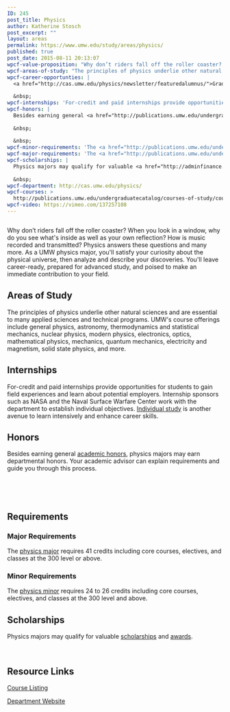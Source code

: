 ```yaml
---
ID: 245
post_title: Physics
author: Katherine Stosch
post_excerpt: ""
layout: areas
permalink: https://www.umw.edu/study/areas/physics/
published: true
post_date: 2015-08-11 20:13:07
wpcf-value-proposition: "Why don’t riders fall off the roller coaster? When you look in a window, why do you see what's inside as well as your own reflection? How is music recorded and transmitted? Physics answers these questions and many more. As a UMW physics major, you'll satisfy your curiosity about the physical universe, then analyze and describe your discoveries. You'll leave career-ready, prepared for advanced study, and poised to make an immediate contribution to your field."
wpcf-areas-of-study: "The principles of physics underlie other natural sciences and are essential to many applied sciences and technical programs. UMW's course offerings include general physics, astronomy, thermodynamics and statistical mechanics, nuclear physics, modern physics, electronics, optics, mathematical physics, mechanics, quantum mechanics, electricity and magnetism, solid state physics, and more."
wpcf-career-opportunties: |
  <a href="http://cas.umw.edu/physics/newsletter/featuredalumnus/">Graduates in physics</a> establish careers as researchers, educators, and engineers in such fields as acoustics, astronomy, astrophysics, atomic physics, biophysics, chemical physics, fluid dynamics, geophysics, low-temperature physics, medical physics, materials science, nuclear physics, optics, particle physics, plasma physics, solid state physics, spectroscopy, and vacuum physics.
  
  &nbsp;
wpcf-internships: 'For-credit and paid internships provide opportunities for students to gain field experiences and learn about potential employers. Internship sponsors such as NASA and the Naval Surface Warfare Center work with the department to establish individual objectives. <a href="http://cas.umw.edu/physics/individual-study/">Individual study</a> is another avenue to learn intensively and enhance career skills.'
wpcf-honors: |
  Besides earning general <a href="http://publications.umw.edu/undergraduatecatalog/academic_policies/honors/">academic honors</a>, physics majors may earn departmental honors. Your academic advisor can explain requirements and guide you through this process.
  
  &nbsp;
  
  &nbsp;
wpcf-minor-requirements: 'The <a href="http://publications.umw.edu/undergraduatecatalog/courses-of-study/minors/phys/">physics minor</a> requires 24 to 26 credits including core courses, electives, and classes at the 300 level and above.'
wpcf-major-requirements: 'The <a href="http://publications.umw.edu/undergraduatecatalog/courses-of-study/majors/physics-major/">physics major</a> requires 41 credits including core courses, electives, and classes at the 300 level or above.'
wpcf-scholarships: |
  Physics majors may qualify for valuable <a href="http://adminfinance.umw.edu/financialaid/scholarship-information/">scholarships</a> and <a href="http://cas.umw.edu/physics/newsletter/awards/">awards</a>.
  
  &nbsp;
wpcf-department: http://cas.umw.edu/physics/
wpcf-courses: >
  http://publications.umw.edu/undergraduatecatalog/courses-of-study/course-descriptions/phys/
wpcf-video: https://vimeo.com/137257108
---
```


<!-- Types Custom Fields: -->

<!-- video -->
<a href="https://vimeo.com/137257108"><img src="https://i.vimeocdn.com/video/532086770_960.jpg" alt="" style="width: 100 height: auto;"/></a>
<!-- End video -->

<!-- value-proposition -->
Why don’t riders fall off the roller coaster? When you look in a window, why do you see what's inside as well as your own reflection? How is music recorded and transmitted? Physics answers these questions and many more. As a UMW physics major, you'll satisfy your curiosity about the physical universe, then analyze and describe your discoveries. You'll leave career-ready, prepared for advanced study, and poised to make an immediate contribution to your field.
<!-- End value-proposition -->

<!-- areas-of-study -->
<h2>Areas of Study</h2>The principles of physics underlie other natural sciences and are essential to many applied sciences and technical programs. UMW's course offerings include general physics, astronomy, thermodynamics and statistical mechanics, nuclear physics, modern physics, electronics, optics, mathematical physics, mechanics, quantum mechanics, electricity and magnetism, solid state physics, and more.
<!-- End areas-of-study -->

<!-- internships -->
<h2>Internships</h2>For-credit and paid internships provide opportunities for students to gain field experiences and learn about potential employers. Internship sponsors such as NASA and the Naval Surface Warfare Center work with the department to establish individual objectives. <a href="http://cas.umw.edu/physics/individual-study/">Individual study</a> is another avenue to learn intensively and enhance career skills.
<!-- End internships -->

<!-- honors -->
<h2>Honors</h2>Besides earning general <a href="http://publications.umw.edu/undergraduatecatalog/academic_policies/honors/">academic honors</a>, physics majors may earn departmental honors. Your academic advisor can explain requirements and guide you through this process.

&nbsp;

&nbsp;
<!-- End honors -->

<!-- requirements -->
<h2>Requirements</h2>
<!-- major-requirements -->
<h3>Major Requirements</h3>The <a href="http://publications.umw.edu/undergraduatecatalog/courses-of-study/majors/physics-major/">physics major</a> requires 41 credits including core courses, electives, and classes at the 300 level or above.
<!-- End major-requirements -->

<!-- minor-requirements -->
<h3>Minor Requirements</h3>The <a href="http://publications.umw.edu/undergraduatecatalog/courses-of-study/minors/phys/">physics minor</a> requires 24 to 26 credits including core courses, electives, and classes at the 300 level and above.
<!-- End minor-requirements -->

<!-- End requirements -->

<!-- scholarships -->
<h2>Scholarships</h2>Physics majors may qualify for valuable <a href="http://adminfinance.umw.edu/financialaid/scholarship-information/">scholarships</a> and <a href="http://cas.umw.edu/physics/newsletter/awards/">awards</a>.

&nbsp;
<!-- End scholarships -->

<!-- resource-links -->
<h2>Resource Links</h2>
<!-- courses -->
<a href="http://publications.umw.edu/undergraduatecatalog/courses-of-study/course-descriptions/phys/" class="button">Course Listing</a>
<!-- End courses -->

<!-- department -->
<a href="http://cas.umw.edu/physics/" class="button">Department Website</a>
<!-- End department -->

<!-- End resource-links -->

<!-- End Types Custom Fields -->